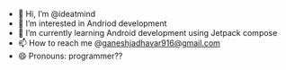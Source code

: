 - 👋 Hi, I’m @ideatmind
- 👀 I’m interested in Andriod development
- 🌱 I’m currently learning Android development using Jetpack compose
- 📫 How to reach me @ganeshjadhavar916@gmail.com
- 😄 Pronouns: programmer??


